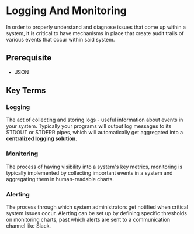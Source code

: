 # Logging And Monitoring  
In order to properly understand and diagnose issues that come up within a system, it is critical to have mechanisms in place that create audit trails of various events that occur within said system.

## Prerequisite  
* JSON

## Key Terms  
### Logging  
The act of collecting and storing logs - useful information about events in your system. Typically your programs will output log messages to its STDOUT or STDERR pipes, which will automatically get aggregated into a __centralized logging solution__.  

### Monitoring  
The process of having visibility into a system's key metrics, monitoring is typically implemented by collecting important events in a system and aggregating them in human-readable charts.  

### Alerting  
The process through which system administrators get notified when critical system issues occur. Alerting can be set up by defining specific thresholds on monitoring charts, past which alerts are sent to a communication channel like Slack.  